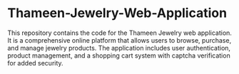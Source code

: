 # Thameen-Jewelry-Web-Application
This repository contains the code for the Thameen Jewelry web application. It is a comprehensive online platform that allows users to browse, purchase, and manage jewelry products. The application includes user authentication, product management, and a shopping cart system with captcha verification for added security.
